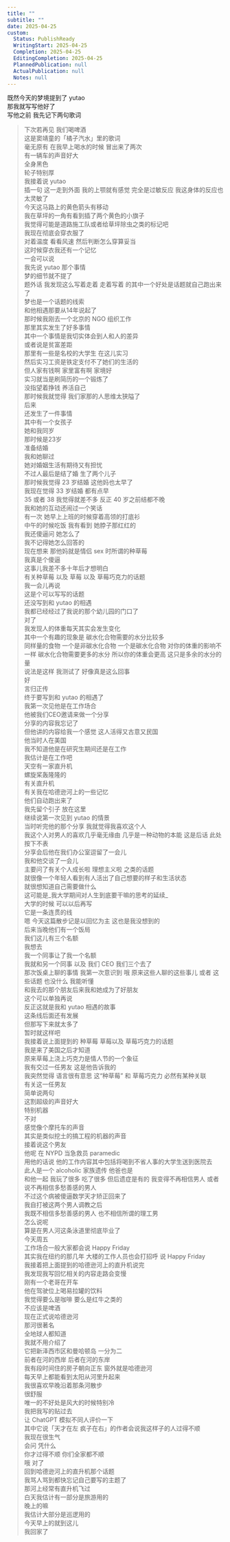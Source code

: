 ```yaml
---    
title: ""    
subtitle: ""    
date: 2025-04-25    
custom:    
  Status: PublishReady    
  WritingStart: 2025-04-25    
  Completion: 2025-04-25    
  EditingCompletion: 2025-04-25    
  PlannedPublication: null    
  ActualPublication: null    
  Notes: null    
---        
```

既然今天的梦境提到了 yutao      
那我就写写他好了        
写他之前 我先记下两句歌词        
> 下次若再见 我们喝啤酒      
> 这是窦靖童的「橘子汽水」里的歌词      
> 毫无原有 在我早上喝水的时候 冒出来了两次         
有一辆车的声音好大      
全身黑色      
轮子特别厚        
我接着说 yutao      
插一句 这一走到外面 我的上颚就有感觉 完全是过敏反应 我这身体的反应也太灵敏了         
今天这马路上的黄色箭头有移动      
我在草坪的一角有看到插了两个黄色的小旗子      
我觉得可能是道路施工队或者给草坪除虫之类的标记吧        
我现在彻底会穿衣服了      
对着温度 看看风速 然后判断怎么穿算妥当        
这时候穿衣我还有一个记忆      
一会可以说      
我先说 yutao 那个事情        
梦的细节就不提了      
题外话 我发现这么写着走着 走着写着 的其中一个好处是话题就自己跑出来了      
梦也是一个话题的线索      
和他相遇那要从14年说起了        
那时候我刚去一个北京的 NGO 组织工作      
那里其实发生了好多事情      
其中一个事情是我切实体会到人和人的差异      
或者说是贫富差距      
那里有一些是名校的大学生 在这儿实习      
然后实习工资是铁定支付不了她们的生活的      
但人家有钱啊 家里富有啊 家境好      
实习就当是刷简历的一个锻炼了      
没指望着挣钱 养活自己      
那时候我就觉得 我们家那的人思维太狭隘了        
后来      
还发生了一件事情      
其中有一个女孩子      
她和我同岁      
那时候是23岁      
准备结婚      
我和她聊过      
她对婚姻生活有期待又有担忧      
不过人最后是结了婚 生了两个儿子        
那时候我觉得 23 岁结婚 这他妈也太早了      
我现在觉得 33 岁结婚 都有点早      
35 或者 38 我觉得就差不多 反正 40 岁之前结都不晚        
我和她的互动还闹过一个笑话      
有一次 她早上上班的时候穿着高领的打底衫      
中午的时候吃饭 我有看到 她脖子那红红的      
我还傻逼问 她怎么了      
我不记得她怎么回答的      
现在想来 那他妈就是情侣 sex 时所谓的种草莓      
我真是个傻逼      
这事儿我差不多十年后才想明白        
有关种草莓 以及 草莓 以及 草莓巧克力的话题      
我一会儿再说      
这是个可以写写的话题        
还没写到和 yutao 的相遇      
我都已经经过了我说的那个幼儿园的门口了        
对了      
我发现人的体重每天其实会发生变化      
其中一个有趣的现象是 碳水化合物需要的水分比较多      
同样量的食物 一个是非碳水化合物 一个是碳水化合物 对你的体重的影响不一样 碳水化合物需要更多的水分 所以你的体重会更高 这只是多余的水分的量      
说法是这样 我测试了 好像真是这么回事        
好      
言归正传      
终于要写到和 yutao 的相遇了      
我第一次见他是在工作场合      
他被我们CEO邀请来做一个分享      
分享的内容我忘记了      
但他讲的内容给我一个感觉 这人活得又古意又民国        
他当时人在美国      
我不知道他是在研究生期间还是在工作      
我估计是在工作吧        
天空有一家直升机      
螺旋桨轰隆隆的        
有关直升机      
有关我在哈德逊河上的一些记忆      
他们自动跑出来了      
我先留个引子 放在这里        
继续说第一次见到 yutao 的情景      
当时听完他的那个分享 我就觉得我喜欢这个人      
我这个人对男人的喜欢几乎毫无缘由 几乎是一种动物的本能 这是后话 此处按下不表      
分享会后他在我们办公室逗留了一会儿      
我和他交谈了一会儿      
主要问了有关个人成长啦 理想主义啦 之类的话题      
就很像一个年轻人看到有人活出了自己想要的样子和生活状态      
就很想知道自己需要做什么      
这可能是\_我大学期间对人生到底要干嘛的思考的延续\_      
大学的时候 可以以后再写      
它是一条连贯的线        
嗯 今天这篇散步记是以回忆为主 这也是我没想到的        
后来当晚他们有一个饭局      
我们这儿有三个名额      
我想去      
我一个同事让了我一个名额      
我就和另一个同事 以及 我们 CEO 我们三个去了      
那次饭桌上聊的事情 我第一次意识到 哦 原来这些人聊的这些事儿 或者 这些话题 也没什么 我能听懂      
和我去的那个朋友后来我和她成为了好朋友      
这个可以单独再说      
反正这就是我和 yutao 相遇的故事      
这条线后面还有发展      
但那写下来就太多了      
暂时就这样吧        
我接着说上面提到的 种草莓 草莓以及 草莓巧克力的话题      
我是来了美国之后才知道      
原来草莓上浇上巧克力是情人节的一个象征      
我有交过一任男友 这是他告诉我的      
我突然觉得 语言很有意思 这“种草莓” 和 草莓巧克力 必然有某种关联        
有关这一任男友      
简单说两句        
这割超级的声音好大      
特别机器      
不对      
感觉像个摩托车的声音      
其实是类似挖土的搞工程的机器的声音        
接着说这个男友      
他呢 在 NYPD 当急救员 paramedic      
用他的话说 他的工作内容其中包括将喝到不省人事的大学生送到医院去      
此人是一个 alcoholic 家族遗传 他爸也是      
和他一起 我玩了很多 吃了很多 但后遗症是有的 我变得不再相信男人 或者说不再相信多愁善感的男人      
不过这个病被傻逼数学天才矫正回来了      
我自打被这两个男人调教之后      
我既不相信多愁善感的男人 也不相信所谓的理工男      
怎么说呢      
算是在男人河这条泳道里彻底毕业了        
今天周五      
工作场合一般大家都会说 Happy Friday      
其实我在纽约的那几年 大楼的工作人员也会打招呼 说 Happy Friday        
我接着把上面提到的哈德逊河上的直升机说完      
我发现我写回忆相关的内容走路会变慢        
刚有一个老哥在开车      
他在驾驶位上喝易拉罐的饮料      
我觉得要么是咖啡 要么是红牛之类的      
不应该是啤酒        
现在正式说哈德逊河      
那河很著名      
全地球人都知道      
我就不用介绍了      
它把新泽西市区和曼哈顿岛 一分为二      
前者在河的西岸 后者在河的东岸      
我有段时间住的房子朝向正东 窗外就是哈德逊河      
每天早上都能看到太阳从河里升起来        
我很喜欢早晚沿着那条河散步      
很舒服      
唯一的不好处是风大的时候特别冷        
我把我写的贴过去      
让 ChatGPT 模拟不同人评价一下      
其中它说「天才在左 疯子在右」的作者会说我这样子的人过得不顺      
我现在很生气      
会问 凭什么      
你才过得不顺 你们全家都不顺         
哦 对了      
回到哈德逊河上的直升机那个话题      
我骂人骂到都快忘记自己要写的主题了      
那河上经常有直升机飞过      
白天我估计有一部分是旅游用的      
晚上的嘛      
我估计大部分是巡逻用的        
今天早上的就到这儿      
我回家了        
    